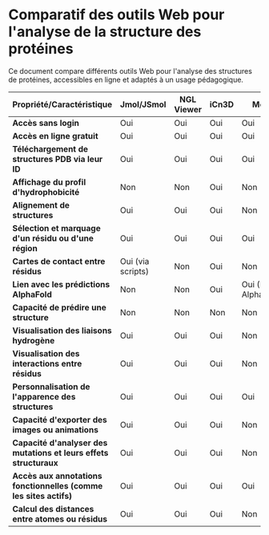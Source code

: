 # Comparatif des outils Web pour l'analyse de la structure des protéines

Ce document compare différents outils Web pour l'analyse des structures de protéines, accessibles en ligne et adaptés à un usage pédagogique.

| **Propriété/Caractéristique**                                  | **Jmol/JSmol** | **NGL Viewer** | **iCn3D**   | **Mol\***    | **PV**    | **LiteMol** | **Swiss-Model** |
|----------------------------------------------------------------|----------------|----------------|-------------|--------------|-----------|-------------|----------------|
| **Accès sans login**                                            | Oui            | Oui            | Oui         | Oui          | Oui       | Oui         | Non            |
| **Accès en ligne gratuit**                                      | Oui            | Oui            | Oui         | Oui          | Oui       | Oui         | Oui            |
| **Téléchargement de structures PDB via leur ID**                | Oui            | Oui            | Oui         | Oui          | Oui       | Oui         | Oui            |
| **Affichage du profil d'hydrophobicité**                        | Non            | Non            | Oui         | Non          | Non       | Non         | Non            |
| **Alignement de structures**                                    | Oui            | Oui            | Oui         | Non          | Non       | Non         | Oui            |
| **Sélection et marquage d'un résidu ou d'une région**           | Oui            | Oui            | Oui         | Oui          | Oui       | Oui         | Oui            |
| **Cartes de contact entre résidus**                             | Oui (via scripts) | Non        | Oui         | Non          | Non       | Non         | Non            |
| **Lien avec les prédictions AlphaFold**                         | Non            | Non            | Oui         | Oui (RCSB AlphaFold) | Non       | Non         | Oui            |
| **Capacité de prédire une structure**                           | Non            | Non            | Non         | Non          | Non       | Non         | Oui            |
| **Visualisation des liaisons hydrogène**                        | Oui            | Oui            | Oui         | Non          | Non       | Oui         | Oui            |
| **Visualisation des interactions entre résidus**                | Oui            | Oui            | Oui         | Non          | Non       | Oui         | Oui            |
| **Personnalisation de l'apparence des structures**              | Oui            | Oui            | Oui         | Oui          | Non       | Oui         | Oui            |
| **Capacité d'exporter des images ou animations**                | Oui            | Oui            | Oui         | Non          | Non       | Oui         | Oui            |
| **Capacité d'analyser des mutations et leurs effets structuraux**| Oui            | Oui            | Oui         | Non          | Non       | Non         | Oui            |
| **Accès aux annotations fonctionnelles (comme les sites actifs)**| Oui            | Oui            | Oui         | Oui          | Non       | Oui         | Oui            |
| **Calcul des distances entre atomes ou résidus**                | Oui            | Oui            | Oui         | Non          | Non       | Oui         | Oui            |

